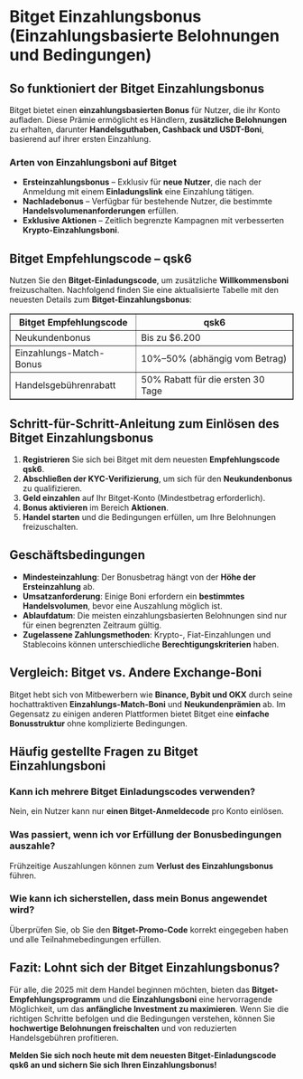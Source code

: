 <h1>Bitget Einzahlungsbonus (Einzahlungsbasierte Belohnungen und Bedingungen)</h1>
<h2>So funktioniert der Bitget Einzahlungsbonus</h2>
<p>Bitget bietet einen <strong>einzahlungsbasierten Bonus</strong> für Nutzer, die ihr Konto aufladen. Diese Prämie ermöglicht es Händlern, <strong>zusätzliche Belohnungen</strong> zu erhalten, darunter <strong>Handelsguthaben, Cashback und USDT-Boni</strong>, basierend auf ihrer ersten Einzahlung.</p>

<h3>Arten von Einzahlungsboni auf Bitget</h3>
<ul>
    <li><strong>Ersteinzahlungsbonus</strong> – Exklusiv für <strong>neue Nutzer</strong>, die nach der Anmeldung mit einem <strong>Einladungslink</strong> eine Einzahlung tätigen.</li>
    <li><strong>Nachladebonus</strong> – Verfügbar für bestehende Nutzer, die bestimmte <strong>Handelsvolumenanforderungen</strong> erfüllen.</li>
    <li><strong>Exklusive Aktionen</strong> – Zeitlich begrenzte Kampagnen mit verbesserten <strong>Krypto-Einzahlungsboni</strong>.</li>
</ul>

<h2>Bitget Empfehlungscode – qsk6</h2>
<p>Nutzen Sie den <strong>Bitget-Einladungscode</strong>, um zusätzliche <strong>Willkommensboni</strong> freizuschalten. Nachfolgend finden Sie eine aktualisierte Tabelle mit den neuesten Details zum <strong>Bitget-Einzahlungsbonus</strong>:</p>

<table border="1">
    <tr>
        <th>Bitget Empfehlungscode</th>
        <th>qsk6</th>
    </tr>
    <tr>
        <td>Neukundenbonus</td>
        <td>Bis zu $6.200</td>
    </tr>
    <tr>
        <td>Einzahlungs-Match-Bonus</td>
        <td>10%–50% (abhängig vom Betrag)</td>
    </tr>
    <tr>
        <td>Handelsgebührenrabatt</td>
        <td>50% Rabatt für die ersten 30 Tage</td>
    </tr>
</table>

<h2>Schritt-für-Schritt-Anleitung zum Einlösen des Bitget Einzahlungsbonus</h2>
<ol>
    <li><strong>Registrieren</strong> Sie sich bei Bitget mit dem neuesten <strong>Empfehlungscode qsk6</strong>.</li>
    <li><strong>Abschließen der KYC-Verifizierung</strong>, um sich für den <strong>Neukundenbonus</strong> zu qualifizieren.</li>
    <li><strong>Geld einzahlen</strong> auf Ihr Bitget-Konto (Mindestbetrag erforderlich).</li>
    <li><strong>Bonus aktivieren</strong> im Bereich <strong>Aktionen</strong>.</li>
    <li><strong>Handel starten</strong> und die Bedingungen erfüllen, um Ihre Belohnungen freizuschalten.</li>
</ol>

<h2>Geschäftsbedingungen</h2>
<ul>
    <li><strong>Mindesteinzahlung</strong>: Der Bonusbetrag hängt von der <strong>Höhe der Ersteinzahlung</strong> ab.</li>
    <li><strong>Umsatzanforderung</strong>: Einige Boni erfordern ein <strong>bestimmtes Handelsvolumen</strong>, bevor eine Auszahlung möglich ist.</li>
    <li><strong>Ablaufdatum</strong>: Die meisten einzahlungsbasierten Belohnungen sind nur für einen begrenzten Zeitraum gültig.</li>
    <li><strong>Zugelassene Zahlungsmethoden</strong>: Krypto-, Fiat-Einzahlungen und Stablecoins können unterschiedliche <strong>Berechtigungskriterien</strong> haben.</li>
</ul>

<h2>Vergleich: Bitget vs. Andere Exchange-Boni</h2>
<p>Bitget hebt sich von Mitbewerbern wie <strong>Binance, Bybit und OKX</strong> durch seine hochattraktiven <strong>Einzahlungs-Match-Boni</strong> und <strong>Neukundenprämien</strong> ab. Im Gegensatz zu einigen anderen Plattformen bietet Bitget eine <strong>einfache Bonusstruktur</strong> ohne komplizierte Bedingungen.</p>

<h2>Häufig gestellte Fragen zu Bitget Einzahlungsboni</h2>

<h3>Kann ich mehrere Bitget Einladungscodes verwenden?</h3>
<p>Nein, ein Nutzer kann nur <strong>einen Bitget-Anmeldecode</strong> pro Konto einlösen.</p>

<h3>Was passiert, wenn ich vor Erfüllung der Bonusbedingungen auszahle?</h3>
<p>Frühzeitige Auszahlungen können zum <strong>Verlust des Einzahlungsbonus</strong> führen.</p>

<h3>Wie kann ich sicherstellen, dass mein Bonus angewendet wird?</h3>
<p>Überprüfen Sie, ob Sie den <strong>Bitget-Promo-Code</strong> korrekt eingegeben haben und alle Teilnahmebedingungen erfüllen.</p>

<h2>Fazit: Lohnt sich der Bitget Einzahlungsbonus?</h2>
<p>Für alle, die 2025 mit dem Handel beginnen möchten, bieten das <strong>Bitget-Empfehlungsprogramm</strong> und die <strong>Einzahlungsboni</strong> eine hervorragende Möglichkeit, um das <strong>anfängliche Investment zu maximieren</strong>. Wenn Sie die richtigen Schritte befolgen und die Bedingungen verstehen, können Sie <strong>hochwertige Belohnungen freischalten</strong> und von reduzierten Handelsgebühren profitieren.</p>

<p><strong>Melden Sie sich noch heute mit dem neuesten Bitget-Einladungscode qsk6 an und sichern Sie sich Ihren Einzahlungsbonus!</strong></p>
